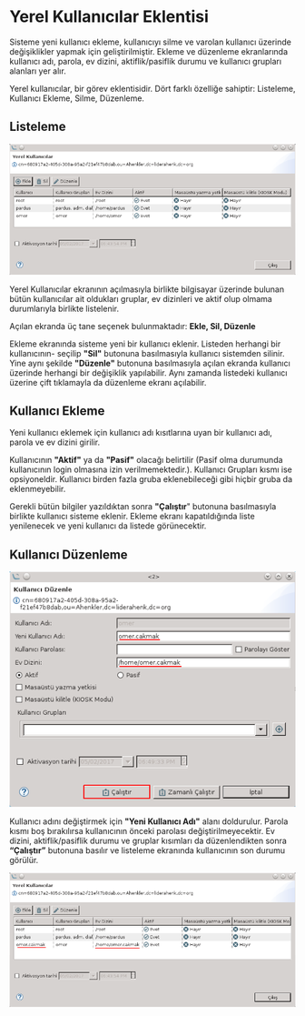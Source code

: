 # Yerel Kullanıcılar Eklentisi

Sisteme yeni kullanıcı ekleme, kullanıcıyı silme ve varolan kullanıcı üzerinde değişiklikler yapmak için geliştirilmiştir. Ekleme ve düzenleme ekranlarında kullanıcı adı, parola, ev dizini, aktiflik/pasiflik durumu ve kullanıcı grupları alanları yer alır.

Yerel kullanıcılar, bir görev eklentisidir. Dört farklı özelliğe sahiptir: Listeleme, Kullanıcı Ekleme, Silme, Düzenleme.

## Listeleme

![Localuser Liste](images/localuser-liste.png)

Yerel Kullanıcılar ekranının açılmasıyla birlikte bilgisayar üzerinde bulunan bütün kullanıcılar ait oldukları gruplar, ev dizinleri ve aktif olup olmama durumlarıyla birlikte listelenir.

Açılan ekranda üç tane seçenek bulunmaktadır: **Ekle, Sil, Düzenle**

Ekleme ekranında sisteme yeni bir kullanıcı eklenir. Listeden herhangi bir kullanıcının- seçilip **"Sil"** butonuna basılmasıyla kullanıcı sistemden silinir. Yine aynı şekilde **"Düzenle"** butonuna basılmasıyla açılan ekranda kullanıcı üzerinde herhangi bir değişiklik yapılabilir. Aynı zamanda listedeki kullanıcı üzerine çift tıklamayla da düzenleme ekranı açılabilir.

## Kullanıcı Ekleme

Yeni kullanıcı eklemek için kullanıcı adı kısıtlarına uyan bir kullanıcı adı, parola ve ev dizini girilir.

Kullanıcının **"Aktif"** ya da **"Pasif"** olacağı belirtilir (Pasif olma durumunda kullanıcının login olmasına izin verilmemektedir.). Kullanıcı Grupları kısmı ise opsiyoneldir. Kullanıcı birden fazla gruba eklenebileceği gibi hiçbir gruba da eklenmeyebilir.

Gerekli bütün bilgiler yazıldıktan sonra **"Çalıştır**" butonuna basılmasıyla   birlikte kullanıcı sisteme eklenir. Ekleme ekranı kapatıldığında liste yenilenecek ve yeni kullanıcı da listede görünecektir.

## Kullanıcı Düzenleme

![Im328](images/localuser-duzenle.png)

Kullanıcı adını değiştirmek için **"Yeni Kullanıcı Adı"** alanı doldurulur. Parola kısmı boş bırakılırsa kullanıcının önceki parolası değiştirilmeyecektir. Ev dizini, aktiflik/pasiflik durumu ve gruplar kısımları da düzenlendikten sonra **“Çalıştır”** butonuna basılır ve listeleme ekranında kullanıcının son durumu görülür.

![Im335](images/localuser-son.png)

